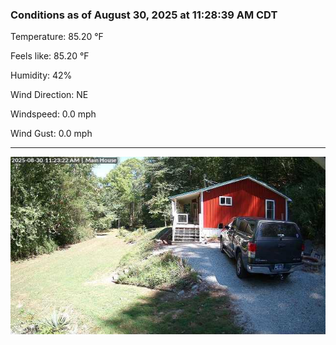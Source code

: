### Conditions as of August 30, 2025 at 11:28:39 AM CDT 

Temperature: 85.20 &deg;F

Feels like: 85.20 &deg;F

Humidity: 42%

Wind Direction: NE

Windspeed: 0.0 mph

Wind Gust: 0.0 mph

---

<img src="./images/latest.jpeg"/>

